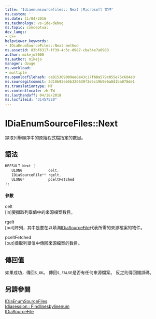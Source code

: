 ```yaml
---
title: 'Idiaenumsourcefiles:: Next |Microsoft 文件'
ms.custom: ''
ms.date: 11/04/2016
ms.technology: vs-ide-debug
ms.topic: conceptual
dev_langs:
- C++
helpviewer_keywords:
- IDiaEnumSourceFiles::Next method
ms.assetid: 83bf6317-ff39-4c5c-8987-cba34e7a6983
author: mikejo5000
ms.author: mikejo
manager: douge
ms.workload:
- multiple
ms.openlocfilehash: ca815309009ee8e43c17fb8a579c055e75c684e0
ms.sourcegitcommit: 3d10b93eb5b326639f3e5c19b9e6a8d1ba078de1
ms.translationtype: MT
ms.contentlocale: zh-TW
ms.lasthandoff: 04/18/2018
ms.locfileid: "31457520"
---
```

# <a name="idiaenumsourcefilesnext"></a>IDiaEnumSourceFiles::Next
擷取列舉順序中的原始程式檔指定的數目。  
  
## <a name="syntax"></a>語法  
  
```C++  
HRESULT Next (   
   ULONG            celt,  
   IDiaSourceFile** rgelt,  
   ULONG*           pceltFetched  
);  
```  
  
#### <a name="parameters"></a>參數  
 celt  
 [in]要擷取列舉值中的來源檔案數目。  
  
 rgelt  
 [out]陣列，其中是要在以填滿[IDiaSourceFile](../../debugger/debug-interface-access/idiasourcefile.md)代表所需的來源檔案的物件。  
  
 pceltFetched  
 [out]擷取列舉值中傳回來源檔案的數目。  
  
## <a name="return-value"></a>傳回值  
 如果成功，傳回`S_OK`。 傳回`S_FALSE`是否有任何來源檔案。 反之則傳回錯誤碼。  
  
## <a name="see-also"></a>另請參閱  
 [IDiaEnumSourceFiles](../../debugger/debug-interface-access/idiaenumsourcefiles.md)   
 [Idiasession:: Findlinesbylinenum](../../debugger/debug-interface-access/idiasession-findlinesbylinenum.md)   
 [IDiaSourceFile](../../debugger/debug-interface-access/idiasourcefile.md)